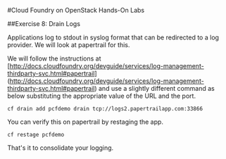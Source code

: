 #Cloud Foundry on OpenStack Hands-On Labs

##Exercise 8: Drain Logs

Applications log to stdout in syslog format that can be redirected to a log provider. We will look at papertrail for this.

We will follow the instructions at [http://docs.cloudfoundry.org/devguide/services/log-management-thirdparty-svc.html#papertrail] (http://docs.cloudfoundry.org/devguide/services/log-management-thirdparty-svc.html#papertrail) and use a slightly different command as below substituting the appropriate value of the URL and the port.

```
cf drain add pcfdemo drain tcp://logs2.papertrailapp.com:33866
```

You can verify this on papertrail by restaging the app.

```
cf restage pcfdemo
```

That's it to consolidate your logging.



